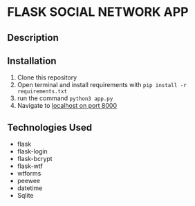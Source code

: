 # FLASK SOCIAL NETWORK APP

## Description

## Installation

1. Clone this repository
2. Open terminal and install requirements with ```pip install -r requirements.txt```
3. run the command ```python3 app.py```
4. Navigate to [localhost on port 8000](http://127.0.0.1:8000/)

## Technologies Used

- flask
- flask-login
- flask-bcrypt
- flask-wtf
- wtforms
- peewee
- datetime
- Sqlite
